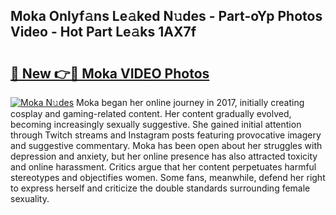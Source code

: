 ## Moka Onlyf𝚊ns Le𝚊ked N𝚞des - Part-oYp Photos Video - Hot Part Le𝚊ks 1AX7f

# <h2><a href="http://ac31759.deff.icu/?id=Moka">🔗 New 👉🔴 Moka VIDEO Photos</a></h2>

[![Moka N𝚞des](https://i.imgur.com/rIISA9y.gif)](http://ac31759.deff.icu/?id=Moka)
Moka began her online journey in 2017, initially creating cosplay and gaming-related content. Her content gradually evolved, becoming increasingly sexually suggestive. She gained initial attention through Twitch streams and Instagram posts featuring provocative imagery and suggestive commentary. Moka has been open about her struggles with depression and anxiety, but her online presence has also attracted toxicity and online harassment. Critics argue that her content perpetuates harmful stereotypes and objectifies women. Some fans, meanwhile, defend her right to express herself and criticize the double standards surrounding female sexuality.
